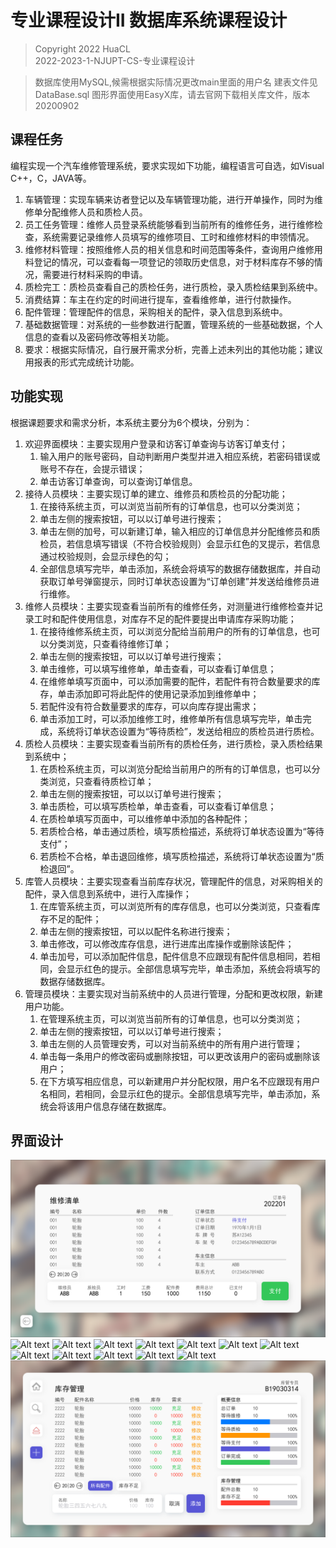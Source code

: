# 专业课程设计II 数据库系统课程设计

> Copyright 2022 HuaCL  
> 2022-2023-1-NJUPT-CS-专业课程设计

> 数据库使用MySQL,候需根据实际情况更改main里面的用户名 
> 建表文件见 DataBase.sql
> 图形界面使用EasyX库，请去官网下载相关库文件，版本20200902

## 课程任务
编程实现一个汽车维修管理系统，要求实现如下功能，编程语言可自选，如Visual C++，C，JAVA等。
1. 车辆管理：实现车辆来访者登记以及车辆管理功能，进行开单操作，同时为维修单分配维修人员和质检人员。
1. 员工任务管理：维修人员登录系统能够看到当前所有的维修任务，进行维修检查，系统需要记录维修人员填写的维修项目、工时和维修材料的申领情况。
1. 维修材料管理：按照维修人员的相关信息和时间范围等条件，查询用户维修用料登记的情况，可以查看每一项登记的领取历史信息，对于材料库存不够的情况，需要进行材料采购的申请。
1. 质检完工：质检员查看自己的质检任务，进行质检，录入质检结果到系统中。
1. 消费结算：车主在约定的时间进行提车，查看维修单，进行付款操作。
1. 配件管理：管理配件的信息，采购相关的配件，录入信息到系统中。
1. 基础数据管理：对系统的一些参数进行配置，管理系统的一些基础数据，个人信息的查看以及密码修改等相关功能。
1. 要求：根据实际情况，自行展开需求分析，完善上述未列出的其他功能；建议用报表的形式完成统计功能。

## 功能实现
根据课题要求和需求分析，本系统主要分为6个模块，分别为：
1.	欢迎界面模块：主要实现用户登录和访客订单查询与访客订单支付；
	1.	输入用户的账号密码，自动判断用户类型并进入相应系统，若密码错误或账号不存在，会提示错误；
	1.	单击访客订单查询，可以查询订单信息。
1.	接待人员模块：主要实现订单的建立、维修员和质检员的分配功能；
	1.	在接待系统主页，可以浏览当前所有的订单信息，也可以分类浏览；
	1.	单击左侧的搜索按钮，可以以订单号进行搜索；
	1.	单击左侧的加号，可以新建订单，输入相应的订单信息并分配维修员和质检员，若信息填写错误（不符合校验规则）会显示红色的叉提示，若信息通过校验规则，会显示绿色的勾；
	1.	全部信息填写完毕，单击添加，系统会将填写的数据存储数据库，并自动获取订单号弹窗提示，同时订单状态设置为“订单创建”并发送给维修员进行维修。
1.	维修人员模块：主要实现查看当前所有的维修任务，对测量进行维修检查并记录工时和配件使用信息，对库存不足的配件要提出申请库存采购功能；
	1.	在接待维修系统主页，可以浏览分配给当前用户的所有的订单信息，也可以分类浏览，只查看待维修订单；
	1.	单击左侧的搜索按钮，可以以订单号进行搜索；
	1.	单击维修，可以填写维修单，单击查看，可以查看订单信息；
	1.	在维修单填写页面中，可以添加需要的配件，若配件有符合数量要求的库存，单击添加即可将此配件的使用记录添加到维修单中；
	1.	若配件没有符合数量要求的库存，可以向库存提出需求；
	1.	单击添加工时，可以添加维修工时，维修单所有信息填写完毕，单击完成，系统将订单状态设置为“等待质检”，发送给相应的质检员进行质检。
1.	质检人员模块：主要实现查看当前所有的质检任务，进行质检，录入质检结果到系统中；
	1.	在质检系统主页，可以浏览分配给当前用户的所有的订单信息，也可以分类浏览，只查看待质检订单；
	1.	单击左侧的搜索按钮，可以以订单号进行搜索；
	1.	单击质检，可以填写质检单，单击查看，可以查看订单信息；
	1.	在质检单填写页面中，可以维修单中添加的各种配件；
	1.	若质检合格，单击通过质检，填写质检描述，系统将订单状态设置为“等待支付”；
	1.	若质检不合格，单击退回维修，填写质检描述，系统将订单状态设置为“质检退回”。
1.	库管人员模块：主要实现查看当前库存状况，管理配件的信息，对采购相关的配件，录入信息到系统中，进行入库操作；
	1.	在库管系统主页，可以浏览所有的库存信息，也可以分类浏览，只查看库存不足的配件；
	1.	单击左侧的搜索按钮，可以以配件名称进行搜索；
	1.	单击修改，可以修改库存信息，进行进库出库操作或删除该配件；
	1.	单击加号，可以添加配件信息，配件信息不应跟现有配件信息相同，若相同，会显示红色的提示。全部信息填写完毕，单击添加，系统会将填写的数据存储数据库。
1.	管理员模块：主要实现对当前系统中的人员进行管理，分配和更改权限，新建用户功能。
	1.	在管理系统主页，可以浏览当前所有的订单信息，也可以分类浏览；
	1.	单击左侧的搜索按钮，可以以订单号进行搜索；
	1.	单击左侧的人员管理安秀，可以对当前系统中的所有用户进行管理；
	1.	单击每一条用户的修改密码或删除按钮，可以更改该用户的密码或删除该用户； 
	1.	在下方填写相应信息，可以新建用户并分配权限，用户名不应跟现有用户名相同，若相同，会显示红色的提示。全部信息填写完毕，单击添加，系统会将该用户信息存储在数据库。

## 界面设计
![Alt text](Readme_fig/UI1.png)
![Alt text](Readme_fig/UI2.png%0D) 
![Alt text](Readme_fig/UI3.png%0D) 
![Alt text](Readme_fig/UI4.png%0D)
![Alt text](Readme_fig/UI5.png%0D) 
![Alt text](Readme_fig/UI6.png%0D) 
![Alt text](Readme_fig/UI7.png%0D) 
![Alt text](Readme_fig/UI8.png%0D) 
![Alt text](Readme_fig/UI9.png%0D) 
![Alt text](Readme_fig/UI10.png%0D) 
![Alt text](Readme_fig/UI11.png%0D) 
![Alt text](Readme_fig/UI12.png%0D) 
![Alt text](Readme_fig/UI13.png%0D) 
![Alt text](Readme_fig/UI14.png)